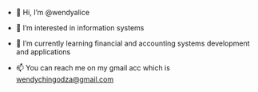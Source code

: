 - 👋 Hi, I’m @wendyalice
- 👀 I’m interested in information systems
- 🌱 I’m currently learning financial and accounting systems development and applications
  
- 📫 You can reach me on my gmail acc which is wendychingodza@gmail.com

<!---
wendyalice/wendyalice is a ✨ special ✨ repository because its `README.md` (this file) appears on your GitHub profile.
You can click the Preview link to take a look at your changes.
--->
